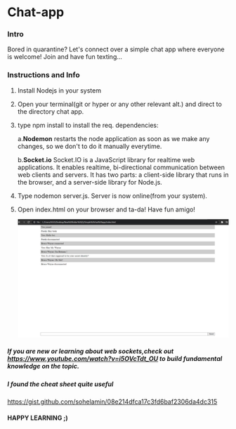 # Chat-app

### Intro
Bored in quarantine? Let's connect over a simple chat app where everyone is welcome! Join and have fun texting...

### Instructions and Info
1. Install Nodejs in your system
2. Open your terminal(git or hyper or any other relevant alt.) and direct to the directory chat app.
3. type npm install to install the req. dependencies:

    a.**Nodemon** restarts the node application as soon as we make any changes, so we don't to do it manually everytime.
    
    b.**Socket.io** Socket.IO is a JavaScript library for realtime web applications. It enables realtime, bi-directional communication between web clients and servers. 
    It has two parts: a client-side library that runs in the browser, and a server-side library for Node.js.
    
4. Type nodemon server.js. Server is now online(from your system).
5. Open index.html on your browser and ta-da! Have fun amigo!

   ![Screenshot](https://github.com/PRATIKNALAWADE/Chat-app/blob/master/Screenshot-chat%20(2).png)


##### If you are new or learning about web sockets,check out https://www.youtube.com/watch?v=i5OVcTdt_OU to build fundamental knowledge on the topic.
##### I found the cheat sheet quite useful
https://gist.github.com/sohelamin/08e214dfca17c3fd6baf2306da4dc315

#### HAPPY LEARNING ;)
